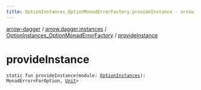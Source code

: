 ```yaml
---
title: OptionInstances_OptionMonadErrorFactory.provideInstance - arrow-dagger
---
```


[arrow-dagger](../../index.html) / [arrow.dagger.instances](../index.html) / [OptionInstances_OptionMonadErrorFactory](index.html) / [provideInstance](./provide-instance.html)

# provideInstance

`static fun provideInstance(module: `[`OptionInstances`](../-option-instances/index.html)`): MonadError<ForOption, `[`Unit`](https://kotlinlang.org/api/latest/jvm/stdlib/kotlin/-unit/index.html)`>`